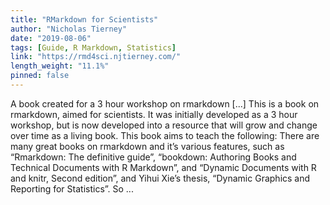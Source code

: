 ```yaml
---
title: "RMarkdown for Scientists"
author: "Nicholas Tierney"
date: "2019-08-06"
tags: [Guide, R Markdown, Statistics]
link: "https://rmd4sci.njtierney.com/"
length_weight: "11.1%"
pinned: false
---
```


A book created for a 3 hour workshop on rmarkdown [...] This is a book on rmarkdown, aimed for scientists. It was initially developed as a 3 hour workshop, but is now developed into a resource that will grow and change over time as a living book. This book aims to teach the following: There are many great books on rmarkdown and it’s various features, such as “Rmarkdown: The definitive guide”, “bookdown: Authoring Books and Technical Documents with R Markdown”, and “Dynamic Documents with R and knitr, Second edition”, and Yihui Xie’s thesis, “Dynamic Graphics and Reporting for Statistics”. So ...
